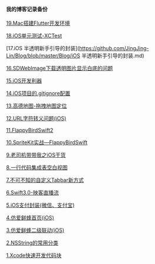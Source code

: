 #### 我的博客记录备份



[19.Mac搭建Flutter开发环境](https://github.com/JingJing-Lin/Blog/blob/master/Blog/Mac搭建Flutter开发环境.md)

[18.iOS单元测试-XCTest](https://github.com/JingJing-Lin/Blog/blob/master/Blog/iOS单元测试-XCTest.md)

[17.iOS 半透明新手引导的封装](https://github.com/JingJing-Lin/Blog/blob/master/Blog/iOS 半透明新手引导的封装.md)

[16.SDWebImage下载透明图片显示白底的问题](https://github.com/JingJing-Lin/Blog/blob/master/Blog/SDWebImage下载透明图片显示白底的问题.md)

[15.iOS开发利器](https://github.com/JingJing-Lin/Blog/blob/master/Blog/iOS开发利器.md)

[14.iOS项目的.gitignore配置](https://github.com/JingJing-Lin/Blog/blob/master/Blog/iOS项目的.gitignore配置.md)

[13.高德地图-拖拽地图定位](https://github.com/JingJing-Lin/Blog/blob/master/Blog/高德地图-拖拽地图定位.md)

[12.URL字符转义问题(iOS)](https://github.com/JingJing-Lin/Blog/blob/master/Blog/URL字符转义问题(iOS).md)

[11.FlappyBirdSwift2](https://github.com/JingJing-Lin/Blog/blob/master/Blog/FlappyBirdSwift2.md)

[10.SpriteKit实战—FlappyBirdSwift](https://github.com/JingJing-Lin/Blog/blob/master/Blog/SpriteKit实战—FlappyBirdSwift.md)

[9.老司机带带我之iOS干货](https://github.com/JingJing-Lin/Blog/blob/master/Blog/老司机带带我之iOS干货.md)

[8.一行代码集成表空白视图](https://github.com/JingJing-Lin/Blog/blob/master/Blog/一行代码集成表空白视图.md)

[7.不可不知的自定义Tabbar新方式](https://github.com/JingJing-Lin/Blog/blob/master/Blog/不可不知的自定义Tabbar新方式.md)

[6.Swift3.0-映客直播流](https://github.com/JingJing-Lin/Blog/blob/master/Blog/Swift3.0-映客直播流.md)

[5.iOS支付封装(微信、支付宝)](https://github.com/JingJing-Lin/Blog/blob/master/Blog/iOS支付封装(微信、支付宝).md)

[4.仿爱鲜蜂首页(iOS)](https://github.com/JingJing-Lin/Blog/blob/master/Blog/仿爱鲜蜂首页(iOS).md)

[3.仿爱鲜蜂二级联动(iOS)](https://github.com/JingJing-Lin/Blog/blob/master/Blog/仿爱鲜蜂二级联动(iOS).md)   

[2.NSString的常用分类](https://github.com/JingJing-Lin/Blog/blob/master/Blog/NSString的常用分类.md)

[1.Xcode快速开发代码块](https://github.com/JingJing-Lin/Blog/blob/master/Blog/Xcode快速开发代码块.md)


